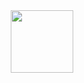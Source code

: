 <div id="header" align="center">
  <img src="[https://media.giphy.com/media/M9gbBd9nbDrOTu1Mqx/giphy.gif](https://media.giphy.com/media/raGZ0thWzeQKzZ8WDA/giphy.gif)https://media.giphy.com/media/raGZ0thWzeQKzZ8WDA/giphy.gif" width="100"/>

  
</div>

